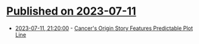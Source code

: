 # [Published on 2023-07-11](index.md)

* [2023-07-11, 21:20:00](https://science.slashdot.org/story/23/07/11/193201/cancers-origin-story-features-predictable-plot-line?utm_source=rss1.0mainlinkanon&utm_medium=feed) - [Cancer's Origin Story Features Predictable Plot Line](https://science.slashdot.org/story/23/07/11/193201/cancers-origin-story-features-predictable-plot-line?utm_source=rss1.0mainlinkanon&utm_medium=feed)

